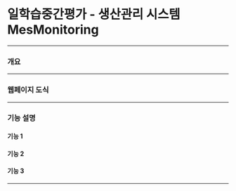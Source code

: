 # 일학습중간평가 - 생산관리 시스템 MesMonitoring
---------------------
### 개요

---------------------
### 웹페이지 도식

---------------------
### 기능 설명
#### 기능 1
#### 기능 2
#### 기능 3
---------------------
